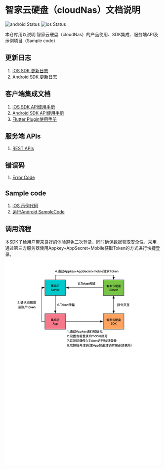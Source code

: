 # 智家云硬盘（cloudNas）文档说明
![android Status](https://github.com/netease-im/NEMeeting/workflows/android/badge.svg) ![ios Status](https://github.com/netease-im/NEMeeting/workflows/ios/badge.svg)

本仓库用以说明 智家云硬盘（cloudNas）的产品使用、SDK集成、服务端API及示例项目（Sample code）

## 更新日志
1. [iOS SDK 更新日志](开发文档/SDK集成/iOS/CHANGELOG.md)
2. [Android SDK 更新日志](开发文档/SDK集成/Android/CHANGELOG.md)

## 客户端集成文档
1. [iOS SDK API使用手册](开发文档/SDK集成/iOS/user_guide.md)
2. [Android SDK API使用手册](开发文档/SDK集成/Android/user_guide.md)
3. [Flutter Plugin使用手册]()


## 服务端 APIs
1. [REST APIs](开发文档/REST%20APIs/user_guide.md)

## 错误码
1. [Error Code](开发文档/错误码/error_code.md)

## Sample code
1. [iOS 示例代码](https://github.com/yixindev/cloudnas/tree/main/SampleCode/NASSDKDemo_iOS)
2. [运行Android SampleCode](SampleCode/Android/README.md)

## 调用流程
本SDK了给用户带来良好的体验避免二次登录，同时确保数据获取安全性，采用通过第三方服务器使用Appkey+AppSecret+Mobile获取Token的方式进行快捷登录。
![调用流程](SDK认证流程图.jpg)